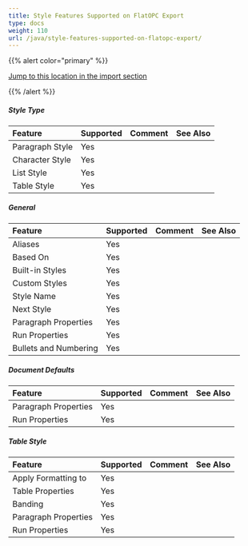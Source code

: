 ```yaml
---
title: Style Features Supported on FlatOPC Export
type: docs
weight: 110
url: /java/style-features-supported-on-flatopc-export/
---
```


{{% alert color="primary" %}} 

[Jump to this location in the import section](/words/java/style-features-supported-on-flatopc-import/)

{{% /alert %}} 
##### **Style Type**

|**Feature**|**Supported**|**Comment**|**See Also**|
| :- | :- | :- | :- |
|Paragraph Style|Yes| | |
|Character Style|Yes| | |
|List Style|Yes| | |
|Table Style|Yes| | |

##### **General**

|**Feature**|**Supported**|**Comment**|**See Also**|
| :- | :- | :- | :- |
|Aliases|Yes| | |
|Based On|Yes| | |
|Built-in Styles|Yes| | |
|Custom Styles|Yes| | |
|Style Name|Yes| | |
|Next Style|Yes| | |
|Paragraph Properties|Yes| | |
|Run Properties|Yes| | |
|Bullets and Numbering|Yes| | |

##### **Document Defaults**

|**Feature**|**Supported**|**Comment**|**See Also**|
| :- | :- | :- | :- |
|Paragraph Properties|Yes| | |
|Run Properties|Yes| | |

##### **Table Style**

|**Feature**|**Supported**|**Comment**|**See Also**|
| :- | :- | :- | :- |
|Apply Formatting to|Yes| | |
|Table Properties|Yes| | |
|Banding|Yes| | |
|Paragraph Properties|Yes| | |
|Run Properties|Yes| | |

